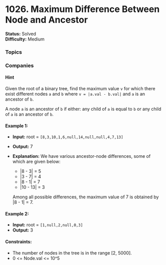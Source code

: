# 1026. Maximum Difference Between Node and Ancestor

**Status:** Solved  
**Difficulty:** Medium

### Topics

### Companies

#### Hint
Given the root of a binary tree, find the maximum value `v` for which there exist different nodes `a` and `b` where `v = |a.val - b.val|` and `a` is an ancestor of `b`.

A node `a` is an ancestor of `b` if either: any child of `a` is equal to `b` or any child of `a` is an ancestor of `b`.

#### Example 1:

- **Input:** root = `[8,3,10,1,6,null,14,null,null,4,7,13]`
- **Output:** 7
- **Explanation:** We have various ancestor-node differences, some of which are given below:
  - |8 - 3| = 5
  - |3 - 7| = 4
  - |8 - 1| = 7
  - |10 - 13| = 3
  
  Among all possible differences, the maximum value of 7 is obtained by |8 - 1| = 7.

#### Example 2:

- **Input:** root = `[1,null,2,null,0,3]`
- **Output:** 3

#### Constraints:

- The number of nodes in the tree is in the range [2, 5000].
- 0 <= Node.val <= 10^5


